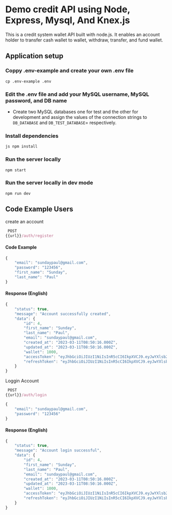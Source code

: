 # Demo credit API using Node, Express, Mysql, And Knex.js
This is a credit system wallet API built with node.js. It enables an account holder to transfer cash wallet to wallet, withdraw, transfer, and fund wallet.
 

## Application setup

### Coppy .env-example and create your own .env file
```
cp .env-example .env
```

### Edit the .env file and add your MySQL username, MySQL password, and DB name

- Create two MySQL databases one for test and the other for development and assign the values of the connection strings to `DB_DATABASE` and `DB_TEST_DATABASE`= respectively.

### Install dependencies
```
js npm install
```

### Run the server locally
```
npm start
```

### Run the server locally in dev mode
```
npm run dev
```

## Code Example Users
create an account

```js
 POST
{{url}}/auth/register
```

#### Code Example

```js
{
    "email": "sundaypaul@gmail.com",
    "password": "123456",
    "first_name": "Sunday",
    "last_name": "Paul"
}
```

#### Response (English)

```js
{
    "status": true,
    "message": "Account successfully created",
    "data": {
        "id": 4,
        "first_name": "Sunday",
        "last_name": "Paul",
        "email": "sundaypaul@gmail.com",
        "created_at": "2023-03-11T08:50:16.000Z",
        "updated_at": "2023-03-11T08:50:16.000Z",
        "wallet": 1000,
        "accessToken": "eyJhbGciOiJIUzI1NiIsInR5cCI6IkpXVCJ9.eyJwYXlsb2FkIjp7ImlkIjo0LCJmaXJzdF9uYW1lIjoiU3VuZGF5IiwibGFzdF9uYW1lIjoiUGF1bCIsImVtYWlsIjoic3VuZGF5cGF1bEBnbWFpbC5jb20iLCJjcmVhdGVkX2F0IjoiMjAyMy0wMy0xMVQwODo1MDoxNi4wMDBaIiwidXBkYXRlZF9hdCI6IjIwMjMtMDMtMTFUMDg6NTA6MTYuMDAwWiIsIndhbGxldCI6MTAwMH0sImlhdCI6MTY4OTE1NTIxNSwiZXhwIjoxNjg5MTg0MDE1LCJhdWQiOiJzdW5kYXlwYXVsQGdtYWlsLmNvbSIsImlzcyI6ImNyZWRpdF9hcGkifQ.xYT1PRnoXt8Y0TW5aJ0CBWStjBdqk-LMS9p8_s0x474",
        "refreshToken": "eyJhbGciOiJIUzI1NiIsInR5cCI6IkpXVCJ9.eyJwYXlsb2FkIjp7ImlkIjo0LCJmaXJzdF9uYW1lIjoiU3VuZGF5IiwibGFzdF9uYW1lIjoiUGF1bCIsImVtYWlsIjoic3VuZGF5cGF1bEBnbWFpbC5jb20iLCJjcmVhdGVkX2F0IjoiMjAyMy0wMy0xMVQwODo1MDoxNi4wMDBaIiwidXBkYXRlZF9hdCI6IjIwMjMtMDMtMTFUMDg6NTA6MTYuMDAwWiIsIndhbGxldCI6MTAwMH0sImlhdCI6MTY4OTE1NTIxNSwiZXhwIjoxNjg5MTg0MDE1LCJhdWQiOiJzdW5kYXlwYXVsQGdtYWlsLmNvbSIsImlzcyI6ImNyZWRpdF9hcGkifQ.xYT1PRnoXt8Y0TW5aJ0CBWStjBdqk-LMS9p8_s0x474"
    }
}
```

Loggin Account

```js
 POST
{{url}}/auth/login
```

```js
{
    "email": "sundaypaul@gmail.com",
    "password": "123456"
}
```

#### Response (English)

```js
{
    "status": true,
    "message": "Account login successful",
    "data": {
        "id": 4,
        "first_name": "Sunday",
        "last_name": "Paul",
        "email": "sundaypaul@gmail.com",
        "created_at": "2023-03-11T08:50:16.000Z",
        "updated_at": "2023-03-11T08:50:16.000Z",
        "wallet": 1000,
        "accessToken": "eyJhbGciOiJIUzI1NiIsInR5cCI6IkpXVCJ9.eyJwYXlsb2FkIjp7ImlkIjo0LCJmaXJzdF9uYW1lIjoiU3VuZGF5IiwibGFzdF9uYW1lIjoiUGF1bCIsImVtYWlsIjoic3VuZGF5cGF1bEBnbWFpbC5jb20iLCJjcmVhdGVkX2F0IjoiMjAyMy0wMy0xMVQwODo1MDoxNi4wMDBaIiwidXBkYXRlZF9hdCI6IjIwMjMtMDMtMTFUMDg6NTA6MTYuMDAwWiIsIndhbGxldCI6MTAwMH0sImlhdCI6MTY3ODY2MzA3NSwiZXhwIjoxNjc4NjkxODc1LCJhdWQiOiJzdW5kYXlwYXVsQGdtYWlsLmNvbSIsImlzcyI6ImNyZWRpdF9hcGkifQ.OAVTaLp85Clj7wGj2fiLgUAaupdmH1AhZNbqvKPzzDc",
        "refreshToken": "eyJhbGciOiJIUzI1NiIsInR5cCI6IkpXVCJ9.eyJwYXlsb2FkIjp7ImlkIjo0LCJmaXJzdF9uYW1lIjoiU3VuZGF5IiwibGFzdF9uYW1lIjoiUGF1bCIsImVtYWlsIjoic3VuZGF5cGF1bEBnbWFpbC5jb20iLCJjcmVhdGVkX2F0IjoiMjAyMy0wMy0xMVQwODo1MDoxNi4wMDBaIiwidXBkYXRlZF9hdCI6IjIwMjMtMDMtMTFUMDg6NTA6MTYuMDAwWiIsIndhbGxldCI6MTAwMH0sImlhdCI6MTY3ODY2MzA3NSwiZXhwIjoxNjc4NjkxODc1LCJhdWQiOiJzdW5kYXlwYXVsQGdtYWlsLmNvbSIsImlzcyI6ImNyZWRpdF9hcGkifQ.OAVTaLp85Clj7wGj2fiLgUAaupdmH1AhZNbqvKPzzDc"
    }
}
```


   
